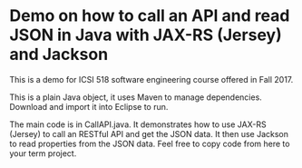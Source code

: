 # Demo on how to call an API and read JSON in Java with JAX-RS (Jersey) and Jackson 

This is a demo for ICSI 518 software engineering course offered in Fall 2017. 

This is a plain Java object, it uses Maven to manage dependencies. Download and import it into Eclipse to run.

The main code is in CallAPI.java. It demonstrates how to use JAX-RS (Jersey) to call an RESTful API and get the JSON data. It then use Jackson to read properties from the JSON data. Feel free to copy code from here to your term project.  